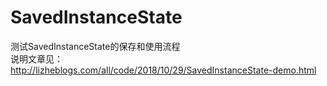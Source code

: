 # SavedInstanceState
测试SavedInstanceState的保存和使用流程<br />
说明文章见：<br />
<a target="_blank" href="http://lizheblogs.com/all/code/2018/10/29/SavedInstanceState-demo.html">
    http://lizheblogs.com/all/code/2018/10/29/SavedInstanceState-demo.html</a>